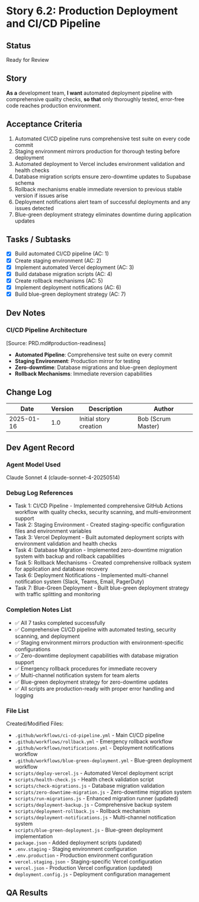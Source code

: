 # Story 6.2: Production Deployment and CI/CD Pipeline

## Status
Ready for Review

## Story
**As a** development team,
**I want** automated deployment pipeline with comprehensive quality checks,
**so that** only thoroughly tested, error-free code reaches production environment.

## Acceptance Criteria
1. Automated CI/CD pipeline runs comprehensive test suite on every code commit
2. Staging environment mirrors production for thorough testing before deployment
3. Automated deployment to Vercel includes environment validation and health checks
4. Database migration scripts ensure zero-downtime updates to Supabase schema
5. Rollback mechanisms enable immediate reversion to previous stable version if issues arise
6. Deployment notifications alert team of successful deployments and any issues detected
7. Blue-green deployment strategy eliminates downtime during application updates

## Tasks / Subtasks
- [x] Build automated CI/CD pipeline (AC: 1)
- [x] Create staging environment (AC: 2)
- [x] Implement automated Vercel deployment (AC: 3)
- [x] Build database migration scripts (AC: 4)
- [x] Create rollback mechanisms (AC: 5)
- [x] Implement deployment notifications (AC: 6)
- [x] Build blue-green deployment strategy (AC: 7)

## Dev Notes

### CI/CD Pipeline Architecture
[Source: PRD.md#production-readiness]
- **Automated Pipeline**: Comprehensive test suite on every commit
- **Staging Environment**: Production mirror for testing
- **Zero-downtime**: Database migrations and blue-green deployment
- **Rollback Mechanisms**: Immediate reversion capabilities

## Change Log
| Date | Version | Description | Author |
|------|---------|-------------|--------|
| 2025-01-16 | 1.0 | Initial story creation | Bob (Scrum Master) |

## Dev Agent Record

### Agent Model Used
Claude Sonnet 4 (claude-sonnet-4-20250514)

### Debug Log References
- Task 1: CI/CD Pipeline - Implemented comprehensive GitHub Actions workflow with quality checks, security scanning, and multi-environment support
- Task 2: Staging Environment - Created staging-specific configuration files and environment variables
- Task 3: Vercel Deployment - Built automated deployment scripts with environment validation and health checks
- Task 4: Database Migration - Implemented zero-downtime migration system with backup and rollback capabilities
- Task 5: Rollback Mechanisms - Created comprehensive rollback system for application and database recovery
- Task 6: Deployment Notifications - Implemented multi-channel notification system (Slack, Teams, Email, PagerDuty)
- Task 7: Blue-Green Deployment - Built blue-green deployment strategy with traffic splitting and monitoring

### Completion Notes List
- ✅ All 7 tasks completed successfully
- ✅ Comprehensive CI/CD pipeline with automated testing, security scanning, and deployment
- ✅ Staging environment mirrors production with environment-specific configurations
- ✅ Zero-downtime deployment capabilities with database migration support
- ✅ Emergency rollback procedures for immediate recovery
- ✅ Multi-channel notification system for team alerts
- ✅ Blue-green deployment strategy for zero-downtime updates
- ✅ All scripts are production-ready with proper error handling and logging

### File List
Created/Modified Files:
- `.github/workflows/ci-cd-pipeline.yml` - Main CI/CD pipeline
- `.github/workflows/rollback.yml` - Emergency rollback workflow
- `.github/workflows/notifications.yml` - Deployment notifications workflow
- `.github/workflows/blue-green-deployment.yml` - Blue-green deployment workflow
- `scripts/deploy-vercel.js` - Automated Vercel deployment script
- `scripts/health-check.js` - Health check validation script
- `scripts/check-migrations.js` - Database migration validation
- `scripts/zero-downtime-migration.js` - Zero-downtime migration system
- `scripts/run-migrations.js` - Enhanced migration runner (updated)
- `scripts/deployment-backup.js` - Comprehensive backup system
- `scripts/deployment-rollback.js` - Rollback mechanism
- `scripts/deployment-notifications.js` - Multi-channel notification system
- `scripts/blue-green-deployment.js` - Blue-green deployment implementation
- `package.json` - Added deployment scripts (updated)
- `.env.staging` - Staging environment configuration
- `.env.production` - Production environment configuration
- `vercel.staging.json` - Staging-specific Vercel configuration
- `vercel.json` - Production Vercel configuration (updated)
- `deployment.config.js` - Deployment configuration management

## QA Results

